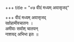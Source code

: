 +++
title = "०७ वीदं मध्यम् अवासृजद्"

+++
वीदं मध्यम् अवासृजद्  
रक्षोहामीवचातनः ।  
अमीवाः सर्वाश् चातयन्  
नाशयद् अभिभा इतः ॥